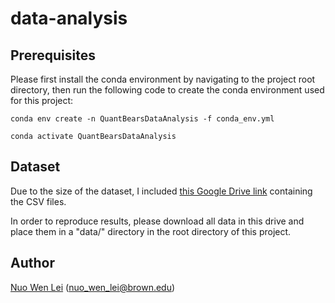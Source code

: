 # data-analysis

## Prerequisites

Please first install the conda environment by navigating to the project root directory, then run the following code to create the conda environment used for this project:

`conda env create -n QuantBearsDataAnalysis -f conda_env.yml`

`conda activate QuantBearsDataAnalysis`

## Dataset

Due to the size of the dataset, I included [this Google Drive link](https://drive.google.com/drive/folders/1iPDuWqonQ5_Zi0SiZsNlt1j_6vCxjqWq?usp=drive_link) containing the CSV files.

In order to reproduce results, please download all data in this drive and place them in a "data/" directory in the root directory of this project.

## Author

[Nuo Wen Lei](https://nuowenlei.github.io/personal-portfolio/) (nuo_wen_lei@brown.edu)
